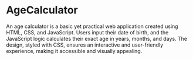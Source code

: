 # AgeCalculator
An age calculator is a basic yet practical web application created using HTML, CSS, and JavaScript. Users input their date of birth, and the JavaScript logic calculates their exact age in years, months, and days. The design, styled with CSS, ensures an interactive and user-friendly experience, making it accessible and visually appealing.
